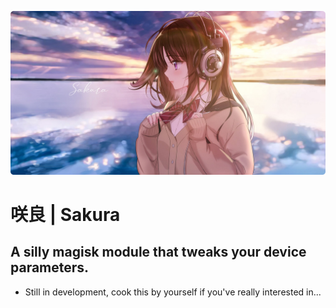 ![sakura-banner](https://github.com/forsaken-heart24/i_dont_want_to_be_an_weirdo/blob/main/banner_images/sakura_banner.jpg)

# 咲良 | Sakura

## A silly magisk module that tweaks your device parameters.
- Still in development, cook this by yourself if you've really interested in...
